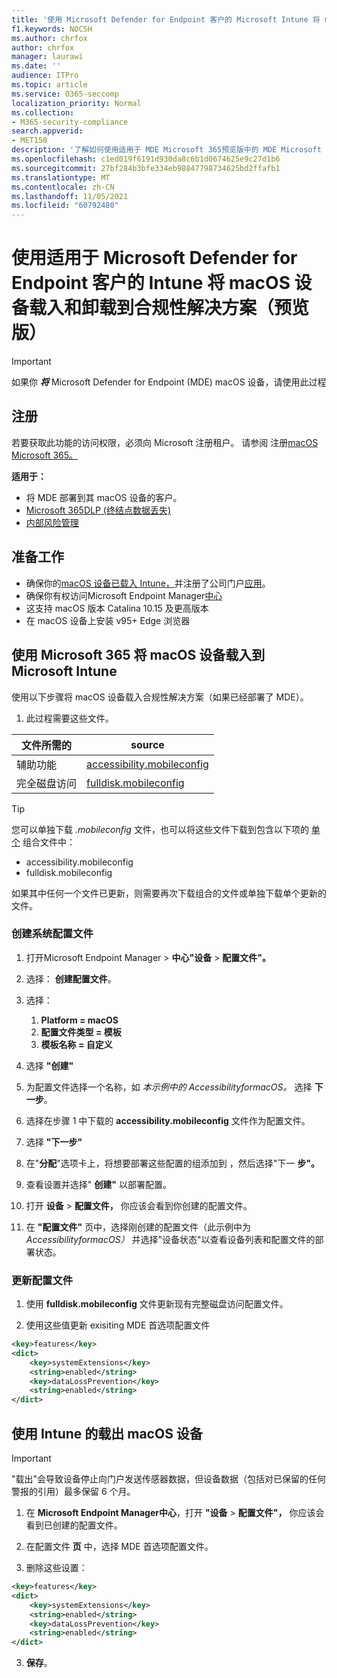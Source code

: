 ```yaml
---
title: '使用 Microsoft Defender for Endpoint 客户的 Microsoft Intune 将 macOS 设备载入和 (预览版) '
f1.keywords: NOCSH
ms.author: chrfox
author: chrfox
manager: laurawi
ms.date: ''
audience: ITPro
ms.topic: article
ms.service: O365-seccomp
localization_priority: Normal
ms.collection:
- M365-security-compliance
search.appverid:
- MET150
description: '了解如何使用适用于 MDE Microsoft 365预览版中的 MDE Microsoft Intune将 macOS (载入和) '
ms.openlocfilehash: c1ed019f6191d930da8c6b1d0674625e9c27d1b6
ms.sourcegitcommit: 27bf284b3bfe334eb98847798734625bd2ffafb1
ms.translationtype: MT
ms.contentlocale: zh-CN
ms.lasthandoff: 11/05/2021
ms.locfileid: "60792480"
---
```

# <a name="onboard-and-offboard-macos-devices-into-compliance-solutions-using-intune-for-microsoft-defender-for-endpoint-customers-preview"></a>使用适用于 Microsoft Defender for Endpoint 客户的 Intune 将 macOS 设备载入和卸载到合规性解决方案（预览版）

> [!IMPORTANT]
> 如果你 ***将*** Microsoft Defender for Endpoint (MDE) macOS 设备，请使用此过程

## <a name="get-registered"></a>注册

若要获取此功能的访问权限，必须向 Microsoft 注册租户。 请参阅 注册[macOS Microsoft 365。](https://aka.ms/EndpointDLPIgnite21-Previews)

**适用于：**

- 将 MDE 部署到其 macOS 设备的客户。
- [Microsoft 365DLP (终结点数据丢失) ](./endpoint-dlp-learn-about.md)
- [内部风险管理](insider-risk-management.md#learn-about-insider-risk-management-in-microsoft-365)


## <a name="before-you-begin"></a>准备工作

- 确保你的[macOS 设备已载入 Intune，](/mem/intune/fundamentals/deployment-guide-platform-macos)并注册了公司门户[应用](/mem/intune/user-help/enroll-your-device-in-intune-macos-cp)。 
- 确保你有权访问Microsoft Endpoint Manager[中心](https://endpoint.microsoft.com/#home)
- 这支持 macOS 版本 Catalina 10.15 及更高版本
- 在 macOS 设备上安装 v95+ Edge 浏览器 

## <a name="onboard-macos-devices-into-microsoft-365-compliance-solutions-using-microsoft-intune"></a>使用 Microsoft 365 将 macOS 设备载入到 Microsoft Intune

使用以下步骤将 macOS 设备载入合规性解决方案（如果已经部署了 MDE）。

1. 此过程需要这些文件。

|文件所需的 |source |
|---------|---------|
|辅助功能 |[accessibility.mobileconfig](https://github.com/microsoft/mdatp-xplat/blob/master/macos/mobileconfig/profiles/accessibility.mobileconfig)|
完全磁盘访问     |[fulldisk.mobileconfig](https://github.com/microsoft/mdatp-xplat/blob/master/macos/mobileconfig/profiles/fulldisk.mobileconfig)|

> [!TIP]
> 您可以单独下载 *.mobileconfig* 文件，也可以将这些文件下载到包含以下项的 [单个](https://github.com/microsoft/mdatp-xplat/blob/master/macos/mobileconfig/combined/mdatp-nokext.mobileconfig) 组合文件中：
> - accessibility.mobileconfig
> - fulldisk.mobileconfig
> 
>
>如果其中任何一个文件已更新，则需要再次下载组合的文件或单独下载单个更新的文件。

### <a name="create-system-configuration-profiles"></a>创建系统配置文件

1. 打开Microsoft Endpoint Manager  >  **中心"设备**  >  **配置文件"。**

1. 选择： **创建配置文件**。 

1. 选择：
    1. **Platform = macOS**
    1. **配置文件类型 = 模板**
    1. **模板名称 = 自定义**

1. 选择 **"创建"**

1. 为配置文件选择一个名称，如 *本示例中的 AccessibilityformacOS。* 选择 **下一步**。

1. 选择在步骤 1 中下载的 **accessibility.mobileconfig** 文件作为配置文件。

1. 选择 **"下一步"**

1. 在"**分配**"选项卡上，将想要部署这些配置的组添加到 ，然后选择"下一 **步"。**

1. 查看设置并选择" **创建"** 以部署配置。

1. 打开 **设备**  >  **配置文件，** 你应该会看到你创建的配置文件。

1. 在 **"配置文件"** 页中，选择刚创建的配置文件（此示例中为 *AccessibilityformacOS）* 并选择"设备状态"以查看设备列表和配置文件的部署状态。

### <a name="update-configuration-profiles"></a>更新配置文件

1. 使用 **fulldisk.mobileconfig** 文件更新现有完整磁盘访问配置文件。

1. 使用这些值更新 exisiting MDE 首选项配置文件
   
```xml
<key>features</key>
<dict>
    <key>systemExtensions</key>
    <string>enabled</string>
    <key>dataLossPrevention</key>
    <string>enabled</string>
</dict>
```

## <a name="offboard-macos-devices-using-intune"></a>使用 Intune 的载出 macOS 设备

> [!IMPORTANT]
> "载出"会导致设备停止向门户发送传感器数据，但设备数据（包括对已保留的任何警报的引用）最多保留 6 个月。

1. 在 **Microsoft Endpoint Manager中心**，打开 **"设备**  >  **配置文件"，** 你应该会看到已创建的配置文件。

2. 在配置文件 **页** 中，选择 MDE 首选项配置文件。

1. 删除这些设置：
   
```xml
<key>features</key>
<dict>
    <key>systemExtensions</key>
    <string>enabled</string>
    <key>dataLossPrevention</key>
    <string>enabled</string>
</dict>
```
3. **保存**。